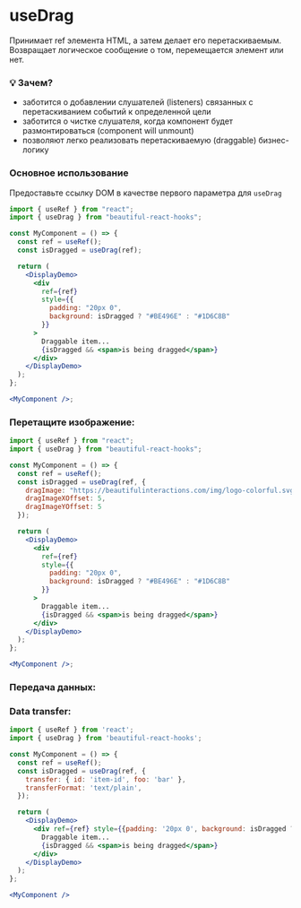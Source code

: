 # useDrag

Принимает ref элемента HTML, а затем делает его перетаскиваемым.
Возвращает логическое сообщение о том, перемещается элемент или нет.

### 💡 Зачем?

- заботится о добавлении слушателей (listeners) связанных с перетаскиванием событий к определенной цели
- заботится о чистке слушателя, когда компонент будет размонтироваться (component will unmount)
- позволяют легко реализовать перетаскиваемую (draggable) бизнес-логику

### Основное использование

Предоставьте ссылку DOM в качестве первого параметра для `useDrag`

```jsx harmony
import { useRef } from "react";
import { useDrag } from "beautiful-react-hooks";

const MyComponent = () => {
  const ref = useRef();
  const isDragged = useDrag(ref);

  return (
    <DisplayDemo>
      <div
        ref={ref}
        style={{
          padding: "20px 0",
          background: isDragged ? "#BE496E" : "#1D6C8B"
        }}
      >
        Draggable item...
        {isDragged && <span>is being dragged</span>}
      </div>
    </DisplayDemo>
  );
};

<MyComponent />;
```

### Перетащите изображение:

```jsx harmony
import { useRef } from "react";
import { useDrag } from "beautiful-react-hooks";

const MyComponent = () => {
  const ref = useRef();
  const isDragged = useDrag(ref, {
    dragImage: "https://beautifulinteractions.com/img/logo-colorful.svg",
    dragImageXOffset: 5,
    dragImageYOffset: 5
  });

  return (
    <DisplayDemo>
      <div
        ref={ref}
        style={{
          padding: "20px 0",
          background: isDragged ? "#BE496E" : "#1D6C8B"
        }}
      >
        Draggable item...
        {isDragged && <span>is being dragged</span>}
      </div>
    </DisplayDemo>
  );
};

<MyComponent />;
```
### Передача данных:
### Data transfer:

```jsx harmony
import { useRef } from 'react';
import { useDrag } from 'beautiful-react-hooks'; 

const MyComponent = () => {
  const ref = useRef();
  const isDragged = useDrag(ref, {
    transfer: { id: 'item-id', foo: 'bar' },
    transferFormat: 'text/plain',
  });

  return (
    <DisplayDemo>
      <div ref={ref} style={{padding: '20px 0', background: isDragged ? '#BE496E' : '#1D6C8B'}}>
        Draggable item...
        {isDragged && <span>is being dragged</span>}
      </div>
    </DisplayDemo>
  );
};

<MyComponent />
```